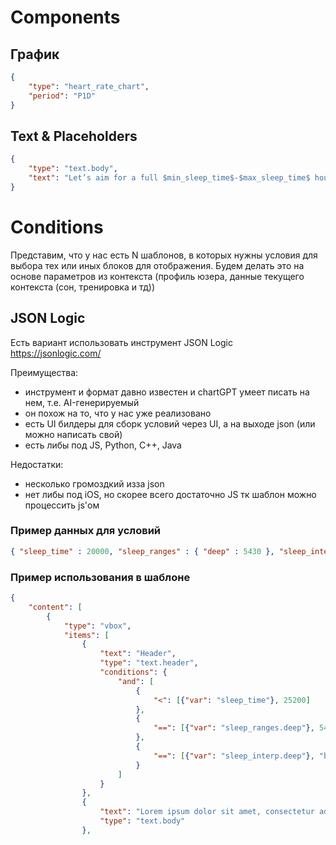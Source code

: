 # Components
## График
```json
{
    "type": "heart_rate_chart",
    "period": "P1D"
}
```

## Text & Placeholders

```json
{
    "type": "text.body",
    "text": "Let’s aim for a full $min_sleep_time$-$max_sleep_time$ hours tonight to help you feel more refreshed and ready to tackle the day."
}
```

# Conditions

Представим, что у нас есть N шаблонов, в которых нужны условия для выбора тех или иных блоков для отображения. Будем делать это на основе параметров из контекста (профиль юзера, данные текущего контекста (сон, тренировка и тд))

## JSON Logic
Есть вариант использовать инструмент JSON Logic https://jsonlogic.com/

Преимущества:
- инструмент и формат давно известен и chartGPT умеет писать на нем, т.е. AI-генерируемый
- он похож на то, что у нас уже реализовано
- есть UI билдеры для сборк условий через UI, а на выходе json (или можно написать свой)
- есть либы под JS, Python, C++, Java

Недостатки:
- несколько громоздкий изза json 
- нет либы под iOS, но скорее всего достаточно JS тк шаблон можно процессить js'ом

### Пример данных для условий

```json
{ "sleep_time" : 20000, "sleep_ranges" : { "deep" : 5430 }, "sleep_interp" : { "deep" : "bad" } }
```

### Пример использования в шаблоне
```json
{
    "content": [
        {
            "type": "vbox",
            "items": [
                {
                    "text": "Header",
                    "type": "text.header",
                    "conditions": {
                        "and": [
                            {
                                "<": [{"var": "sleep_time"}, 25200]
                            },
                            {
                                "==": [{"var": "sleep_ranges.deep"}, 5430]
                            },
                            {
                                "==": [{"var": "sleep_interp.deep"}, "bad"]
                            }
                        ]
                    }
                },
                {
                    "text": "Lorem ipsum dolor sit amet, consectetur adipiscing elit. https://welltory.com",
                    "type": "text.body"
                },
```
